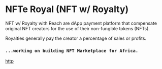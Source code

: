 # NFTe Royal (NFT w/ Royalty)

NFT w/ Royalty with Reach are dApp payment platform that compensate original NFT creators for the use of their non-fungible tokens (NFTs). 

Royalties generally pay the creator a percentage of sales or profits. 

### `...working on building NFT Marketplace for Africa.`

[http](https://)
